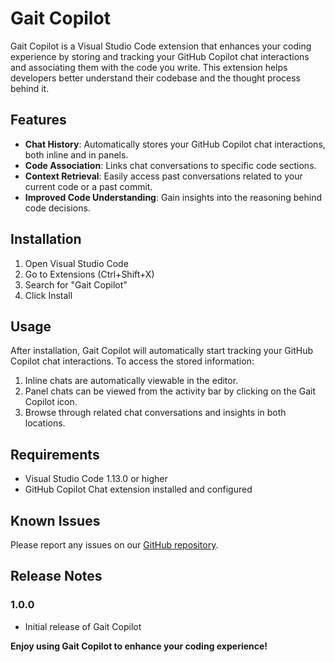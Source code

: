 # Gait Copilot

Gait Copilot is a Visual Studio Code extension that enhances your coding experience by storing and tracking your GitHub Copilot chat interactions and associating them with the code you write. This extension helps developers better understand their codebase and the thought process behind it.

## Features

- **Chat History**: Automatically stores your GitHub Copilot chat interactions, both inline and in panels.
- **Code Association**: Links chat conversations to specific code sections.
- **Context Retrieval**: Easily access past conversations related to your current code or a past commit.
- **Improved Code Understanding**: Gain insights into the reasoning behind code decisions.

## Installation

1. Open Visual Studio Code
2. Go to Extensions (Ctrl+Shift+X)
3. Search for "Gait Copilot"
4. Click Install

## Usage

After installation, Gait Copilot will automatically start tracking your GitHub Copilot chat interactions. To access the stored information:

1. Inline chats are automatically viewable in the editor.
2. Panel chats can be viewed from the activity bar by clicking on the Gait Copilot icon.
3. Browse through related chat conversations and insights in both locations.

## Requirements

- Visual Studio Code 1.13.0 or higher
- GitHub Copilot Chat extension installed and configured

## Known Issues

Please report any issues on our [GitHub repository](https://github.com/gait-ai/gait-copilot/issues).

## Release Notes

### 1.0.0
- Initial release of Gait Copilot

**Enjoy using Gait Copilot to enhance your coding experience!**
